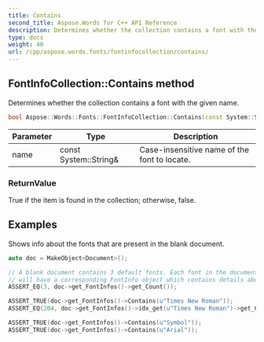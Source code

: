 ```yaml
---
title: Contains
second_title: Aspose.Words for C++ API Reference
description: Determines whether the collection contains a font with the given name.
type: docs
weight: 40
url: /cpp/aspose.words.fonts/fontinfocollection/contains/
---
```

## FontInfoCollection::Contains method


Determines whether the collection contains a font with the given name.

```cpp
bool Aspose::Words::Fonts::FontInfoCollection::Contains(const System::String &name)
```


| Parameter | Type | Description |
| --- | --- | --- |
| name | const System::String\& | Case-insensitive name of the font to locate. |

### ReturnValue

True if the item is found in the collection; otherwise, false.

## Examples



Shows info about the fonts that are present in the blank document. 
```cpp
auto doc = MakeObject<Document>();

// A blank document contains 3 default fonts. Each font in the document
// will have a corresponding FontInfo object which contains details about that font.
ASSERT_EQ(3, doc->get_FontInfos()->get_Count());

ASSERT_TRUE(doc->get_FontInfos()->Contains(u"Times New Roman"));
ASSERT_EQ(204, doc->get_FontInfos()->idx_get(u"Times New Roman")->get_Charset());

ASSERT_TRUE(doc->get_FontInfos()->Contains(u"Symbol"));
ASSERT_TRUE(doc->get_FontInfos()->Contains(u"Arial"));
```

